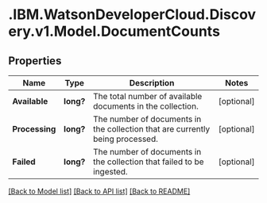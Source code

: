 # .IBM.WatsonDeveloperCloud.Discovery.v1.Model.DocumentCounts
## Properties

Name | Type | Description | Notes
------------ | ------------- | ------------- | -------------
**Available** | **long?** | The total number of available documents in the collection. | [optional] 
**Processing** | **long?** | The number of documents in the collection that are currently being processed. | [optional] 
**Failed** | **long?** | The number of documents in the collection that failed to be ingested. | [optional] 

[[Back to Model list]](../README.md#documentation-for-models) [[Back to API list]](../README.md#documentation-for-api-endpoints) [[Back to README]](../README.md)

